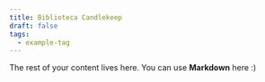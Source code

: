```yaml
---
title: Biblioteca Candlekeep
draft: false
tags:
  - example-tag
---
```

 
The rest of your content lives here. You can use **Markdown** here :)